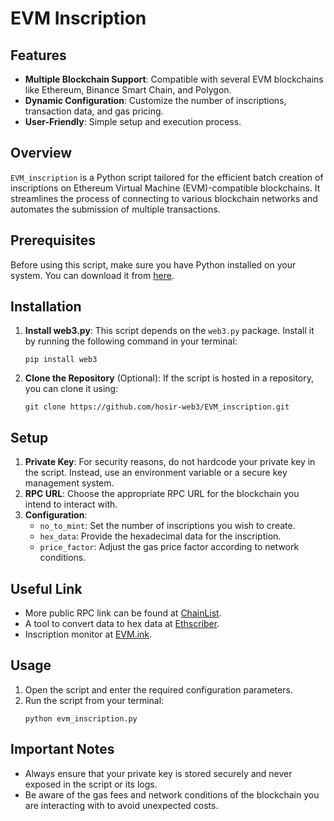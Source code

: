 # EVM Inscription

## Features
- **Multiple Blockchain Support**: Compatible with several EVM blockchains like Ethereum, Binance Smart Chain, and Polygon.
- **Dynamic Configuration**: Customize the number of inscriptions, transaction data, and gas pricing.
- **User-Friendly**: Simple setup and execution process.

## Overview
`EVM_inscription` is a Python script tailored for the efficient batch creation of inscriptions on Ethereum Virtual Machine (EVM)-compatible blockchains. It streamlines the process of connecting to various blockchain networks and automates the submission of multiple transactions.



## Prerequisites
Before using this script, make sure you have Python installed on your system. You can download it from [here](https://www.python.org/downloads/).

## Installation
1. **Install web3.py**: This script depends on the `web3.py` package. Install it by running the following command in your terminal:
   ```
   pip install web3
   ```
2. **Clone the Repository** (Optional): If the script is hosted in a repository, you can clone it using:
   ```
   git clone https://github.com/hosir-web3/EVM_inscription.git
   ```

## Setup
1. **Private Key**: For security reasons, do not hardcode your private key in the script. Instead, use an environment variable or a secure key management system.
2. **RPC URL**: Choose the appropriate RPC URL for the blockchain you intend to interact with.
3. **Configuration**:
   - `no_to_mint`: Set the number of inscriptions you wish to create.
   - `hex_data`: Provide the hexadecimal data for the inscription.
   - `price_factor`: Adjust the gas price factor according to network conditions.



## Useful Link
- More public RPC link can be found at [ChainList](https://chainlist.org/).
- A tool to convert data to hex data at [Ethscriber](https://ethscriber.xyz/).
- Inscription monitor at [EVM.ink](https://evm.ink/).

## Usage
1. Open the script and enter the required configuration parameters.
2. Run the script from your terminal:
   ```
   python evm_inscription.py
   ```

## Important Notes
- Always ensure that your private key is stored securely and never exposed in the script or its logs.
- Be aware of the gas fees and network conditions of the blockchain you are interacting with to avoid unexpected costs.

